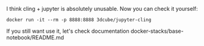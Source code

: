 I think cling + jupyter is absolutely unusable. Now you can check it yourself:
```docker
docker run -it --rm -p 8888:8888 3dcube/jupyter-cling
```
If you still want use it, let's check documentation
docker-stacks/base-notebook/README.md
